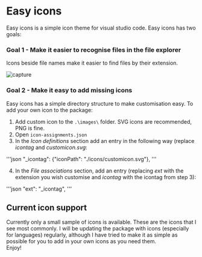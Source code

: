 # Easy icons

Easy icons is a simple icon theme for visual studio code. Easy icons has two goals:

### **Goal 1** - Make it easier to recognise files in the file explorer  
Icons beside file names make it easier to find files by their extension.

![capture](https://cloud.githubusercontent.com/assets/22332883/21157849/d152203c-c1df-11e6-8afe-8e48c07808a0.PNG)

### **Goal 2** - Make it easy to add missing icons  
Easy icons has a simple directory structure to make customisation easy. To add your own icon to the package:
1. Add custom icon to the `.\images\` folder. SVG icons are recommended, PNG is fine.
2. Open `icon-assignments.json`
3. In the *Icon definitions* section add an entry in the following way (replace *icontag* and *customicon.svg*:

'''json
    "_icontag": {"iconPath": "./icons/customicon.svg"},
'''

4. In the *File associations* section, add an entry (replacing *ext* with the extension you wish customise and *icontag* with the icontag from step 3):

'''json
    "ext": "_icontag",
'''

## Current icon support
Currently only a small sample of icons is available. These are the icons that I see most commonly. I will be updating the package with icons (especially for languages) regularly, although I have tried to make it as simple as possible for you to add in your own icons as you need them.  
Enjoy!